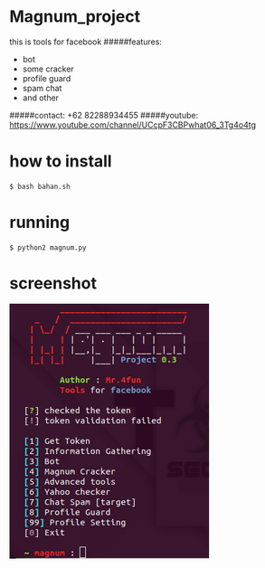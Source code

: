 # Magnum_project

this is tools for facebook 
#####features:
  - bot
  - some cracker
  - profile guard
  - spam chat
  - and other


#####contact:
+62 82288934455
#####youtube:
https://www.youtube.com/channel/UCcpF3CBPwhat06_3Tg4o4tg

# how to install 
```
$ bash bahan.sh
```
# running
```
$ python2 magnum.py
```
# screenshot
<img src="image/magnum.png"/>
